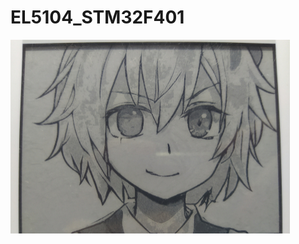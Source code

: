 # EL5104_STM32F401
![Image text](https://raw.githubusercontent.com/EatingKeyboard/EL5104_STM32F401/master/f.jpeg)

